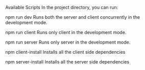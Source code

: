 Available Scripts
In the project directory, you can run:

npm run dev
Runs both the server and client concurrently in the development mode.

npm run client
Runs only client in the development mode.

npm run server
Runs only server in the development mode.

npm client-install
Installs all the client side dependencies

npm server-install
Installs all the server side dependencies
